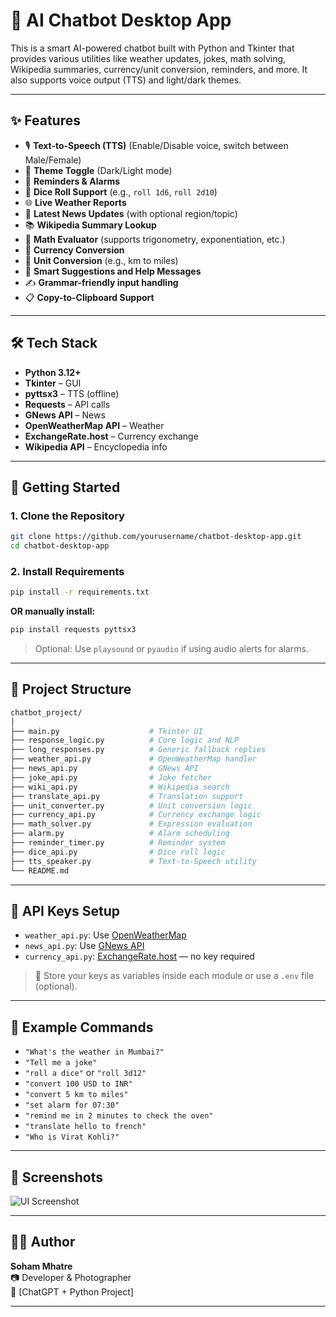 # 🧠 AI Chatbot Desktop App

This is a smart AI-powered chatbot built with Python and Tkinter that provides various utilities like weather updates, jokes, math solving, Wikipedia summaries, currency/unit conversion, reminders, and more. It also supports voice output (TTS) and light/dark themes.

---

## ✨ Features

- 🎙️ **Text-to-Speech (TTS)** (Enable/Disable voice, switch between Male/Female)
- 🌙 **Theme Toggle** (Dark/Light mode)
- 📅 **Reminders & Alarms**
- 🎲 **Dice Roll Support** (e.g., `roll 1d6`, `roll 2d10`)
- 🌐 **Live Weather Reports**
- 📰 **Latest News Updates** (with optional region/topic)
- 📚 **Wikipedia Summary Lookup**
- 🧮 **Math Evaluator** (supports trigonometry, exponentiation, etc.)
- 💱 **Currency Conversion**
- 📏 **Unit Conversion** (e.g., km to miles)
- 🧠 **Smart Suggestions and Help Messages**
- ✍️ **Grammar-friendly input handling**
- 📋 **Copy-to-Clipboard Support**

---

## 🛠️ Tech Stack

- **Python 3.12+**
- **Tkinter** – GUI
- **pyttsx3** – TTS (offline)
- **Requests** – API calls
- **GNews API** – News
- **OpenWeatherMap API** – Weather
- **ExchangeRate.host** – Currency exchange
- **Wikipedia API** – Encyclopedia info

---

## 🚀 Getting Started

### 1. Clone the Repository

```bash
git clone https://github.com/yourusername/chatbot-desktop-app.git
cd chatbot-desktop-app
```

### 2. Install Requirements

```bash
pip install -r requirements.txt
```

**OR manually install:**

```bash
pip install requests pyttsx3
```

> Optional: Use `playsound` or `pyaudio` if using audio alerts for alarms.

---

## 📁 Project Structure

```bash
chatbot_project/
│
├── main.py                    # Tkinter UI
├── response_logic.py          # Core logic and NLP
├── long_responses.py          # Generic fallback replies
├── weather_api.py             # OpenWeatherMap handler
├── news_api.py                # GNews API
├── joke_api.py                # Joke fetcher
├── wiki_api.py                # Wikipedia search
├── translate_api.py           # Translation support
├── unit_converter.py          # Unit conversion logic
├── currency_api.py            # Currency exchange logic
├── math_solver.py             # Expression evaluation
├── alarm.py                   # Alarm scheduling
├── reminder_timer.py          # Reminder system
├── dice_api.py                # Dice roll logic
├── tts_speaker.py             # Text-to-Speech utility
└── README.md
```

---

## 🔑 API Keys Setup

- `weather_api.py`: Use [OpenWeatherMap](https://openweathermap.org/api)
- `news_api.py`: Use [GNews API](https://gnews.io/)
- `currency_api.py`: [ExchangeRate.host](https://exchangerate.host/) — no key required

> 🔐 Store your keys as variables inside each module or use a `.env` file (optional).

---

## 🧠 Example Commands

- `"What's the weather in Mumbai?"`
- `"Tell me a joke"`
- `"roll a dice"` or `"roll 3d12"`
- `"convert 100 USD to INR"`
- `"convert 5 km to miles"`
- `"set alarm for 07:30"`
- `"remind me in 2 minutes to check the oven"`
- `"translate hello to french"`
- `"Who is Virat Kohli?"`

---

## 📸 Screenshots

![UI Screenshot](./screenshot.png)

---

## 🧑‍💻 Author

**Soham Mhatre**  
📷 Developer & Photographer  
💬 [ChatGPT + Python Project]

---

